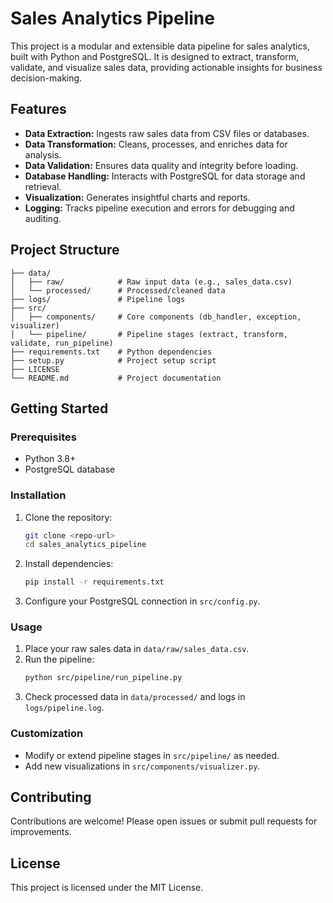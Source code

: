# Sales Analytics Pipeline

This project is a modular and extensible data pipeline for sales analytics, built with Python and PostgreSQL. It is designed to extract, transform, validate, and visualize sales data, providing actionable insights for business decision-making.

## Features
- **Data Extraction:** Ingests raw sales data from CSV files or databases.
- **Data Transformation:** Cleans, processes, and enriches data for analysis.
- **Data Validation:** Ensures data quality and integrity before loading.
- **Database Handling:** Interacts with PostgreSQL for data storage and retrieval.
- **Visualization:** Generates insightful charts and reports.
- **Logging:** Tracks pipeline execution and errors for debugging and auditing.

## Project Structure
```
├── data/
│   ├── raw/            # Raw input data (e.g., sales_data.csv)
│   └── processed/      # Processed/cleaned data
├── logs/               # Pipeline logs
├── src/
│   ├── components/     # Core components (db_handler, exception, visualizer)
│   └── pipeline/       # Pipeline stages (extract, transform, validate, run_pipeline)
├── requirements.txt    # Python dependencies
├── setup.py            # Project setup script
├── LICENSE
└── README.md           # Project documentation
```

## Getting Started

### Prerequisites
- Python 3.8+
- PostgreSQL database

### Installation
1. Clone the repository:
   ```sh
   git clone <repo-url>
   cd sales_analytics_pipeline
   ```
2. Install dependencies:
   ```sh
   pip install -r requirements.txt
   ```
3. Configure your PostgreSQL connection in `src/config.py`.

### Usage
1. Place your raw sales data in `data/raw/sales_data.csv`.
2. Run the pipeline:
   ```sh
   python src/pipeline/run_pipeline.py
   ```
3. Check processed data in `data/processed/` and logs in `logs/pipeline.log`.

### Customization
- Modify or extend pipeline stages in `src/pipeline/` as needed.
- Add new visualizations in `src/components/visualizer.py`.

## Contributing
Contributions are welcome! Please open issues or submit pull requests for improvements.

## License
This project is licensed under the MIT License.
